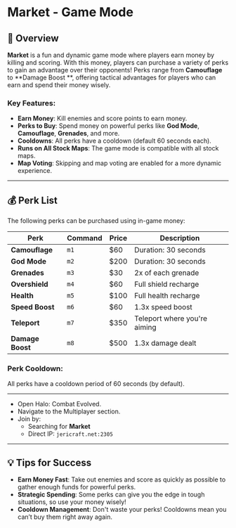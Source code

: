 # Market - Game Mode

## 📝 Overview

**Market** is a fun and dynamic game mode where players earn money by killing and scoring. With this money, players can
purchase a variety of perks to gain an advantage over their opponents! Perks range from **Camouflage** to **Damage Boost
**, offering tactical advantages for players who can earn and spend their money wisely.

### Key Features:

- **Earn Money**: Kill enemies and score points to earn money.
- **Perks to Buy**: Spend money on powerful perks like **God Mode**, **Camouflage**, **Grenades**, and more.
- **Cooldowns**: All perks have a cooldown (default 60 seconds each).
- **Runs on All Stock Maps**: The game mode is compatible with all stock maps.
- **Map Voting**: Skipping and map voting are enabled for a more dynamic experience.

---

## 💰 Perk List

The following perks can be purchased using in-game money:

| **Perk**         | **Command** | **Price** | **Description**              |
|------------------|-------------|-----------|------------------------------|
| **Camouflage**   | `m1`        | $60       | Duration: 30 seconds         |
| **God Mode**     | `m2`        | $200      | Duration: 30 seconds         |
| **Grenades**     | `m3`        | $30       | 2x of each grenade           |
| **Overshield**   | `m4`        | $60       | Full shield recharge         |
| **Health**       | `m5`        | $100      | Full health recharge         |
| **Speed Boost**  | `m6`        | $60       | 1.3x speed boost             |
| **Teleport**     | `m7`        | $350      | Teleport where you're aiming |
| **Damage Boost** | `m8`        | $500      | 1.3x damage dealt            |

### Perk Cooldown:

All perks have a cooldown period of 60 seconds (by default).

---

* Open Halo: Combat Evolved.
* Navigate to the Multiplayer section.
* Join by:
    * Searching for **Market**
    * Direct IP: `jericraft.net:2305`

---

## 💡 Tips for Success

- **Earn Money Fast**: Take out enemies and score as quickly as possible to gather enough funds for powerful perks.
- **Strategic Spending**: Some perks can give you the edge in tough situations, so use your money wisely!
- **Cooldown Management**: Don't waste your perks! Cooldowns mean you can’t buy them right away again.
